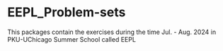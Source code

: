 # EEPL_Problem-sets
This packages contain the exercises during the time Jul. - Aug. 2024 in PKU-UChicago Summer School called EEPL
